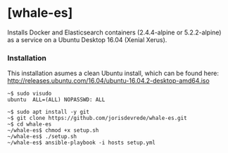 # [whale-es]

Installs Docker and Elasticsearch containers (2.4.4-alpine or 5.2.2-alpine) as a service on a Ubuntu Desktop 16.04 (Xenial Xerus). 

### Installation
This installation asumes a clean Ubuntu install, which can be found here: http://releases.ubuntu.com/16.04/ubuntu-16.04.2-desktop-amd64.iso
```
~$ sudo visudo
ubuntu  ALL=(ALL) NOPASSWD: ALL

~$ sudo apt install -y git
~$ git clone https://github.com/jorisdevrede/whale-es.git
~$ cd whale-es
~/whale-es$ chmod +x setup.sh
~/whale-es$ ./setup.sh
~/whale-es$ ansible-playbook -i hosts setup.yml
```
